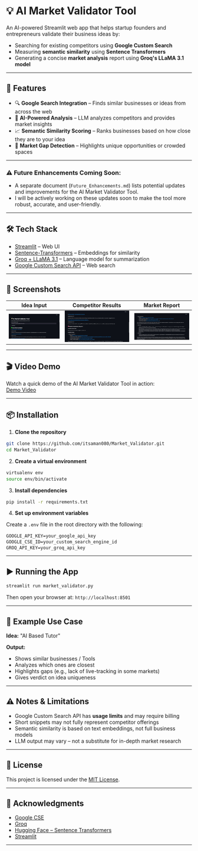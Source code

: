 # 💡 AI Market Validator Tool

An AI-powered Streamlit web app that helps startup founders and entrepreneurs validate their business ideas by:

- Searching for existing competitors using **Google Custom Search**
- Measuring **semantic similarity** using **Sentence Transformers**
- Generating a concise **market analysis** report using **Groq's LLaMA 3.1 model**

---

## 🚀 Features

- 🔍 **Google Search Integration** – Finds similar businesses or ideas from across the web
- 🤖 **AI-Powered Analysis** – LLM analyzes competitors and provides market insights
- 📈 **Semantic Similarity Scoring** – Ranks businesses based on how close they are to your idea
- 🧠 **Market Gap Detection** – Highlights unique opportunities or crowded spaces

---

### ⚠️ **Future Enhancements Coming Soon:**  
- A separate document (`Future_Enhancements.md`) lists potential updates and improvements for the AI Market Validator Tool.  
- I will be actively working on these updates soon to make the tool more robust, accurate, and user-friendly.

---

## 🛠️ Tech Stack

- [Streamlit](https://streamlit.io/) – Web UI
- [Sentence-Transformers](https://www.sbert.net/) – Embeddings for similarity
- [Groq + LLaMA 3.1](https://groq.com/) – Language model for summarization
- [Google Custom Search API](https://programmablesearchengine.google.com/) – Web search

---

## 📸 Screenshots

| Idea Input                      | Competitor Results                  | Market Report                     |
| ------------------------------- | ----------------------------------- | --------------------------------- |
| ![Input](Screenshots/test1-1.png) | ![Results](Screenshots/test1-2.png) | ![Report](Screenshots/test1-3.png) |

> 
---

## 🎬 Video Demo

Watch a quick demo of the AI Market Validator Tool in action:  
[Demo Video](Screenshots/Demo.mp4)

---

## 📦 Installation

1. **Clone the repository**
```bash
git clone https://github.com/itsaman080/Market_Validator.git
cd Market_Validator
````

2. **Create a virtual environment**

```bash
virtualenv env
source env/bin/activate
```

3. **Install dependencies**

```bash
pip install -r requirements.txt
```

4. **Set up environment variables**

Create a `.env` file in the root directory with the following:

```env
GOOGLE_API_KEY=your_google_api_key
GOOGLE_CSE_ID=your_custom_search_engine_id
GROQ_API_KEY=your_groq_api_key
```

---

## ▶️ Running the App

```bash
streamlit run market_validator.py
```

Then open your browser at: `http://localhost:8501`

---

## 🧪 Example Use Case

**Idea:** "AI Based Tutor"

**Output:**

* Shows similar businesses / Tools
* Analyzes which ones are closest
* Highlights gaps (e.g., lack of live-tracking in some markets)
* Gives verdict on idea uniqueness

---

## ⚠️ Notes & Limitations

* Google Custom Search API has **usage limits** and may require billing
* Short snippets may not fully represent competitor offerings
* Semantic similarity is based on text embeddings, not full business models
* LLM output may vary – not a substitute for in-depth market research

---

## 📄 License

This project is licensed under the [MIT License](LICENSE).

---

## 🙌 Acknowledgments

* [Google CSE](https://programmablesearchengine.google.com/)
* [Groq](https://groq.com/)
* [Hugging Face – Sentence Transformers](https://www.sbert.net/)
* [Streamlit](https://streamlit.io/)

---
